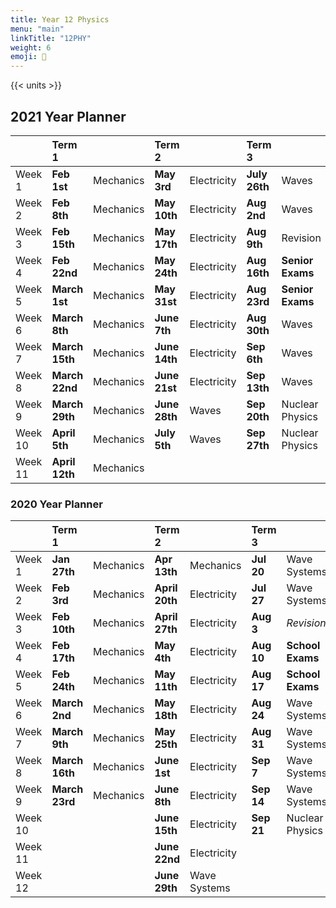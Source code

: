 ```yaml
---
title: Year 12 Physics
menu: "main"
linkTitle: "12PHY"
weight: 6
emoji: 🧲
---
```


{{< units >}}

## 2021 Year Planner

|           | Term 1           |           | Term 2          |             | Term 3          |                  | Term 4         |                 |
| :-------- | :--------------- | :---      | :-------------- | :---        | :-------------- | :---             | :------------- | :---            |
| Week 1    | __Feb 1st__      | Mechanics | __May 3rd__     | Electricity | __July 26th__   | Waves            | __Oct 18th__   | Nuclear Physics |
| Week 2    | __Feb 8th__      | Mechanics | __May 10th__    | Electricity | __Aug 2nd__     | Waves            | __Oct 25th__   | Revision        |
| Week 3    | __Feb 15th__     | Mechanics | __May 17th__    | Electricity | __Aug 9th__     | Revision         | __Nov 1st__    | Revision        |
| Week 4    | __Feb 22nd__     | Mechanics | __May 24th__    | Electricity | __Aug 16th__    | __Senior Exams__ | __Nov 8th__    | __NCEA Exams__  |
| Week 5    | __March 1st__    | Mechanics | __May 31st__    | Electricity | __Aug 23rd__    | __Senior Exams__ | __Nov 15th__   | __NCEA Exams__  |
| Week 6    | __March 8th__    | Mechanics | __June 7th__    | Electricity | __Aug 30th__    | Waves            | __Nov 22nd__   | __NCEA Exams__  |
| Week 7    | __March 15th__   | Mechanics | __June 14th__   | Electricity | __Sep 6th__     | Waves            | __Nov 29th__   | __NCEA Exams__  |
| Week 8    | __March 22nd__   | Mechanics | __June 21st__   | Electricity | __Sep 13th__    | Waves            | __Dec 6th__    | __NCEA Exams__  |
| Week 9    | __March 29th__   | Mechanics | __June 28th__   | Waves       | __Sep 20th__    | Nuclear Physics  | __Dec 13th__   | __NCEA Exams__  |
| Week 10   | __April 5th__    | Mechanics | __July 5th__    | Waves       | __Sep 27th__    | Nuclear Physics  |                |                 |
| Week 11   | __April 12th__   | Mechanics |                 |             |                 |                  |                |                 |

### 2020 Year Planner

|         | Term 1         |           | Term 2         |              | Term 3     |                  | Term 4      |                 |
|:--------|:---------------|:----------|:---------------|:-------------|:-----------|:-----------------|:------------|:----------------|
| Week 1  | __Jan 27th__   | Mechanics | __Apr 13th__   | Mechanics    | __Jul 20__ | Wave Systems     | __Oct 12__  | Nuclear Physics |
| Week 2  | __Feb 3rd__    | Mechanics | __April 20th__ | Electricity  | __Jul 27__ | Wave Systems     | __Oct 19__  | Nuclear Physics |
| Week 3  | __Feb 10th__   | Mechanics | __April 27th__ | Electricity  | __Aug 3__  | _Revision_       | __Oct 26__  | _Revision_      |
| Week 4  | __Feb 17th__   | Mechanics | __May 4th__    | Electricity  | __Aug 10__ | __School Exams__ | __Nov 2__   | __NCEA Exams__  |
| Week 5  | __Feb 24th__   | Mechanics | __May 11th__   | Electricity  | __Aug 17__ | __School Exams__ | __Nov 9__   | __NCEA Exams__  |
| Week 6  | __March 2nd__  | Mechanics | __May 18th__   | Electricity  | __Aug 24__ | Wave Systems     | __Nov 16__  | __NCEA Exams__  |
| Week 7  | __March 9th__  | Mechanics | __May 25th__   | Electricity  | __Aug 31__ | Wave Systems     | __Nov 23__  | __NCEA Exams__  |
| Week 8  | __March 16th__ | Mechanics | __June 1st__   | Electricity  | __Sep 7__  | Wave Systems     | __Nov 30__  | __NCEA Exams__  |
| Week 9  | __March 23rd__ | Mechanics | __June 8th__   | Electricity  | __Sep 14__ | Wave Systems     | __Dec 7th__ | __NCEA Exams__  |
| Week 10 |                |           | __June 15th__  | Electricity  | __Sep 21__ | Nuclear Physics  |             |                 |
| Week 11 |                |           | __June 22nd__  | Electricity  |            |                  |             |                 |
| Week 12 |                |           | __June 29th__  | Wave Systems |            |                  |             |                 |

 